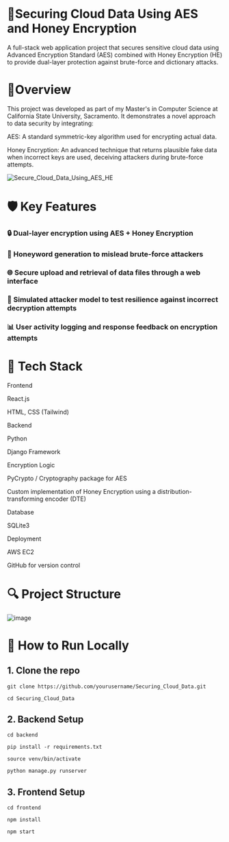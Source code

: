 # 🔐Securing Cloud Data Using AES and Honey Encryption

A full-stack web application project that secures sensitive cloud data using Advanced Encryption Standard (AES) combined with Honey Encryption (HE) to provide dual-layer protection against brute-force and dictionary attacks.

# 🚀Overview
This project was developed as part of my Master's in Computer Science at California State University, Sacramento. It demonstrates a novel approach to data security by integrating:

AES: A standard symmetric-key algorithm used for encrypting actual data.

Honey Encryption: An advanced technique that returns plausible fake data when incorrect keys are used, deceiving attackers during brute-force attempts.

![Secure_Cloud_Data_Using_AES_HE](https://github.com/user-attachments/assets/3effe11c-37da-4526-888b-71ee8daddd1d)
# 🛡 Key Features
### 🔒 Dual-layer encryption using AES + Honey Encryption

### 📁 Honeyword generation to mislead brute-force attackers

### 🌐 Secure upload and retrieval of data files through a web interface

### 🧪 Simulated attacker model to test resilience against incorrect decryption attempts

### 📊 User activity logging and response feedback on encryption attempts


# 🧰 Tech Stack
Frontend

React.js

HTML, CSS (Tailwind)

Backend

Python

Django Framework

Encryption Logic

PyCrypto / Cryptography package for AES

Custom implementation of Honey Encryption using a distribution-transforming encoder (DTE)

Database

SQLite3

Deployment

AWS EC2

GitHub for version control

# 🔍 Project Structure
![image](https://github.com/user-attachments/assets/dd076e6d-4ffe-4585-bd23-7d6d1a51a9b6)

# 🧪 How to Run Locally
## 1. Clone the repo
`git clone https://github.com/yourusername/Securing_Cloud_Data.git`

`cd Securing_Cloud_Data`

## 2. Backend Setup
`cd backend`

`pip install -r requirements.txt`

`source venv/bin/activate`

`python manage.py runserver`

## 3. Frontend Setup

`cd frontend`

`npm install`

`npm start`
